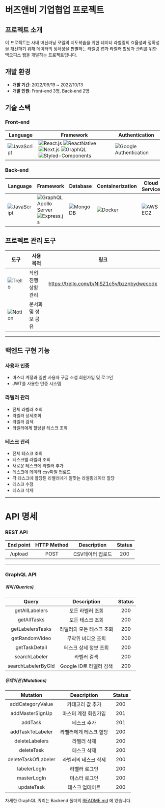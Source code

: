 # 버즈앤비 기업협업 프로젝트

## 프로젝트 소개

이 프로젝트는 사내 머신러닝 모델의 지도학습을 위한 데이터 라벨링의 효율성과 정확성을 개선하기 위해 데이터의 정확성을 판별하는 라벨링 앱과 라벨러 할당과 관리를 위한 백오피스 웹을 개발하는 프로젝트입니다.

## 개발 환경

- **개발 기간**: 2022/09/19 ~ 2022/10/13
- **개발 인원**: Front-end 3명, Back-end 2명


## 기술 스택
### Front-end
| Language | Framework | Authentication |
|----------|-----------|----------------|
| ![JavaScript](https://img.shields.io/badge/-JavaScript-F7DF1E?style=flat&logo=javascript&logoColor=white) | ![React.js](https://img.shields.io/badge/-React.js-61DAFB?style=flat&logo=react&logoColor=white) ![ReactNative](https://img.shields.io/badge/-ReactNative-61DAFB?style=flat&logo=react&logoColor=white) ![Next.js](https://img.shields.io/badge/-Next.js-000000?style=flat&logo=next.js&logoColor=white) ![GraphQL](https://img.shields.io/badge/-GraphQL-E10098?style=flat&logo=graphql&logoColor=white) ![Styled-Components](https://img.shields.io/badge/-StyledComponents-DB7093?style=flat&logo=styled-components&logoColor=white) | ![Google Authentication](https://img.shields.io/badge/-GoogleAuthentication-4285F4?style=flat&logo=google&logoColor=white) |
### Back-end
| Language | Framework | Database | Containerization | Cloud Service | Authentication |
|----------|-----------|----------|------------------|---------------|----------------|
| ![JavaScript](https://img.shields.io/badge/-JavaScript-F7DF1E?style=flat&logo=javascript&logoColor=white) | ![GraphQL Apollo Server](https://img.shields.io/badge/-ApolloGraphQL-311C87?style=flat&logo=apollographql&logoColor=white) ![Express.js](https://img.shields.io/badge/-Express.js-000000?style=flat&logo=express&logoColor=white) | ![MongoDB](https://img.shields.io/badge/-MongoDB-47A248?style=flat&logo=mongodb&logoColor=white) | ![Docker](https://img.shields.io/badge/-Docker-2496ED?style=flat&logo=docker&logoColor=white) | ![AWS EC2](https://img.shields.io/badge/-AWSEC2-FF9900?style=flat&logo=amazonec2&logoColor=white) | ![Google Authentication](https://img.shields.io/badge/-GoogleAuthentication-4285F4?style=flat&logo=google&logoColor=white) |

## 프로젝트 관리 도구

| 도구 | 사용 목적 | 링크 |
|------|-----------|------|
| ![Trello](https://img.shields.io/badge/-Trello-0079BF?style=flat&logo=trello&logoColor=white) | 작업 진행 상황 관리 | https://trello.com/b/NlSZ1c5v/bzznbydwecode |
| ![Notion](https://img.shields.io/badge/-Notion-000000?style=flat&logo=notion&logoColor=white) | 문서화 및 정보 공유 |

---

## 백엔드 구현 기능

### 사용자 인증
- 마스터 계정과 일반 사용자 구글 소셜 회원가입 및 로그인
- JWT를 사용한 인증 시스템

### 라벨러 관리
- 전체 라벨러 조회
- 라벨러 상세조회
- 라벨러 검색
- 라벨러에게 할당된 테스크 조회

### 테스크 관리
- 전체 테스크 조회
- 테스크별 라벨러 조회
- 새로운 테스크에 라벨러 추가
- 테스크에 데이터 csv파일 업로드
- 각 테스크에 할당된 라벨러에게 알맞는 라벨링데이터 할당
- 테스크 수정
- 테스크 삭제
---
# API 명세

### REST API
|   End point   	| HTTP Method 	| Description 	| Status 	|
|:-------------:	|:-----------:	|:-----------:	|:------:	|
|  /upload 	|     POST    	|   CSV데이터 업로드  	|  200  	|

---

### GraphQL API
##### 쿼리 (Queries)
|   Query            | Description              | Status  |
|:------------------:|:------------------------:|:------: |
| getAllLabelers     | 모든 라벨러 조회         |  200   |
| getAllTasks        | 모든 테스크 조회         |  200   |
| getLabelersTasks   | 라벨러의 모든 테스크 조회 |  200   |
| getRandomVideo     | 무작위 비디오 조회       |  200   |
| getTaskDetail      | 테스크 상세 정보 조회    |  200   |
| searchLabeler      | 라벨러 검색              |  200   |
| searchLabelerByGId | Google ID로 라벨러 검색  |  200   |

##### 뮤테이션 (Mutations)
|   Mutation          | Description                 | Status  |
|:------------------:|:---------------------------:|:------: |
| addCategoryValue    | 카테고리 값 추가            |  200   |
| addMasterSignUp     | 마스터 계정 회원가입        |  201   |
| addTask             | 테스크 추가                 |  201   |
| addTaskToLabeler    | 라벨러에게 테스크 할당      |  200   |
| deleteLabelers      | 라벨러 삭제                 |  200   |
| deleteTask          | 테스크 삭제                 |  200   |
| deleteTaskOfLabeler | 라벨러의 테스크 삭제        |  200   |
| labelerLogIn        | 라벨러 로그인               |  200   |
| masterLogIn         | 마스터 로그인               |  200   |
| updateTask          | 테스크 업데이트             |  200   |

자세한 GraphQL 쿼리는 Backend 폴더의 [README.md](https://github.com/jungsae/bzznbyd/blob/main/Backend/README.md) 에 있습니다.
